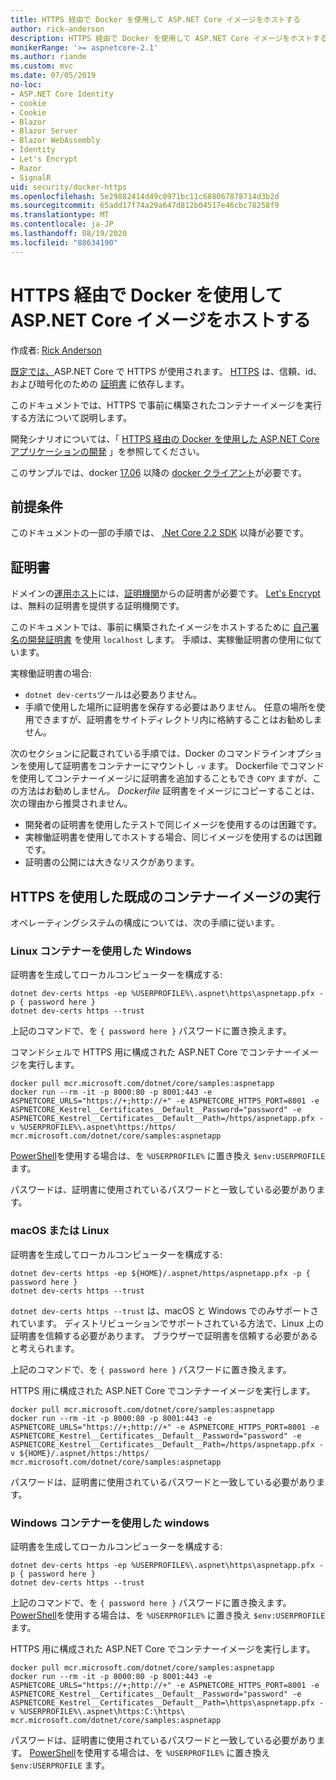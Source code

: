 ```yaml
---
title: HTTPS 経由で Docker を使用して ASP.NET Core イメージをホストする
author: rick-anderson
description: HTTPS 経由で Docker を使用して ASP.NET Core イメージをホストする方法について説明します。
monikerRange: '>= aspnetcore-2.1'
ms.author: riande
ms.custom: mvc
ms.date: 07/05/2019
no-loc:
- ASP.NET Core Identity
- cookie
- Cookie
- Blazor
- Blazor Server
- Blazor WebAssembly
- Identity
- Let's Encrypt
- Razor
- SignalR
uid: security/docker-https
ms.openlocfilehash: 5e29882414d49c0971bc11c688067878714d3b2d
ms.sourcegitcommit: 65add17f74a29a647d812b04517e46cbc78258f9
ms.translationtype: MT
ms.contentlocale: ja-JP
ms.lasthandoff: 08/19/2020
ms.locfileid: "88634190"
---
```

# <a name="hosting-aspnet-core-images-with-docker-over-https"></a>HTTPS 経由で Docker を使用して ASP.NET Core イメージをホストする

作成者: [Rick Anderson](https://twitter.com/RickAndMSFT)

[既定では、](/aspnet/core/security/enforcing-ssl)ASP.NET Core で HTTPS が使用されます。 [HTTPS](https://en.wikipedia.org/wiki/HTTPS) は、信頼、id、および暗号化のための [証明書](https://en.wikipedia.org/wiki/Public_key_certificate) に依存します。

このドキュメントでは、HTTPS で事前に構築されたコンテナーイメージを実行する方法について説明します。

開発シナリオについては、「 [HTTPS 経由の Docker を使用した ASP.NET Core アプリケーションの開発](https://github.com/dotnet/dotnet-docker/blob/master/samples/run-aspnetcore-https-development.md) 」を参照してください。

このサンプルでは、docker [17.06](https://docs.docker.com/release-notes/docker-ce) 以降の [docker クライアント](https://www.docker.com/products/docker)が必要です。

## <a name="prerequisites"></a>前提条件

このドキュメントの一部の手順では、 [.Net Core 2.2 SDK](https://dotnet.microsoft.com/download) 以降が必要です。

## <a name="certificates"></a>証明書

ドメインの[運用ホスト](https://blogs.msdn.microsoft.com/webdev/2017/11/29/configuring-https-in-asp-net-core-across-different-platforms/)には、[証明機関](https://wikipedia.org/wiki/Certificate_authority)からの証明書が必要です。 [Let's Encrypt](https://letsencrypt.org/) は、無料の証明書を提供する証明機関です。

このドキュメントでは、事前に構築されたイメージをホストするために [自己署名の開発証明書](https://en.wikipedia.org/wiki/Self-signed_certificate) を使用 `localhost` します。 手順は、実稼働証明書の使用に似ています。

実稼働証明書の場合:

* `dotnet dev-certs`ツールは必要ありません。
* 手順で使用した場所に証明書を保存する必要はありません。 任意の場所を使用できますが、証明書をサイトディレクトリ内に格納することはお勧めしません。

次のセクションに記載されている手順では、Docker のコマンドラインオプションを使用して証明書をコンテナーにマウントし `-v` ます。 Dockerfile でコマンドを使用してコンテナーイメージに証明書を追加することもでき `COPY` ますが、この方法はお勧めしません。 *Dockerfile* 証明書をイメージにコピーすることは、次の理由から推奨されません。

* 開発者の証明書を使用したテストで同じイメージを使用するのは困難です。
* 実稼働証明書を使用してホストする場合、同じイメージを使用するのは困難です。
* 証明書の公開には大きなリスクがあります。

## <a name="running-pre-built-container-images-with-https"></a>HTTPS を使用した既成のコンテナーイメージの実行

オペレーティングシステムの構成については、次の手順に従います。

### <a name="windows-using-linux-containers"></a>Linux コンテナーを使用した Windows

証明書を生成してローカルコンピューターを構成する:

```dotnetcli
dotnet dev-certs https -ep %USERPROFILE%\.aspnet\https\aspnetapp.pfx -p { password here }
dotnet dev-certs https --trust
```

上記のコマンドで、を `{ password here }` パスワードに置き換えます。

コマンドシェルで HTTPS 用に構成された ASP.NET Core でコンテナーイメージを実行します。

```console
docker pull mcr.microsoft.com/dotnet/core/samples:aspnetapp
docker run --rm -it -p 8000:80 -p 8001:443 -e ASPNETCORE_URLS="https://+;http://+" -e ASPNETCORE_HTTPS_PORT=8001 -e ASPNETCORE_Kestrel__Certificates__Default__Password="password" -e ASPNETCORE_Kestrel__Certificates__Default__Path=/https/aspnetapp.pfx -v %USERPROFILE%\.aspnet\https:/https/ mcr.microsoft.com/dotnet/core/samples:aspnetapp
```

[PowerShell](/powershell/scripting/overview)を使用する場合は、を `%USERPROFILE%` に置き換え `$env:USERPROFILE` ます。

パスワードは、証明書に使用されているパスワードと一致している必要があります。

### <a name="macos-or-linux"></a>macOS または Linux

証明書を生成してローカルコンピューターを構成する:

```dotnetcli
dotnet dev-certs https -ep ${HOME}/.aspnet/https/aspnetapp.pfx -p { password here }
dotnet dev-certs https --trust
```

`dotnet dev-certs https --trust` は、macOS と Windows でのみサポートされています。 ディストリビューションでサポートされている方法で、Linux 上の証明書を信頼する必要があります。 ブラウザーで証明書を信頼する必要があると考えられます。

上記のコマンドで、を `{ password here }` パスワードに置き換えます。

HTTPS 用に構成された ASP.NET Core でコンテナーイメージを実行します。

```console
docker pull mcr.microsoft.com/dotnet/core/samples:aspnetapp
docker run --rm -it -p 8000:80 -p 8001:443 -e ASPNETCORE_URLS="https://+;http://+" -e ASPNETCORE_HTTPS_PORT=8001 -e ASPNETCORE_Kestrel__Certificates__Default__Password="password" -e ASPNETCORE_Kestrel__Certificates__Default__Path=/https/aspnetapp.pfx -v ${HOME}/.aspnet/https:/https/ mcr.microsoft.com/dotnet/core/samples:aspnetapp
```

パスワードは、証明書に使用されているパスワードと一致している必要があります。

### <a name="windows-using-windows-containers"></a>Windows コンテナーを使用した windows

証明書を生成してローカルコンピューターを構成する:

```dotnetcli
dotnet dev-certs https -ep %USERPROFILE%\.aspnet\https\aspnetapp.pfx -p { password here }
dotnet dev-certs https --trust
```

上記のコマンドで、を `{ password here }` パスワードに置き換えます。 [PowerShell](/powershell/scripting/overview)を使用する場合は、を `%USERPROFILE%` に置き換え `$env:USERPROFILE` ます。

HTTPS 用に構成された ASP.NET Core でコンテナーイメージを実行します。

```console
docker pull mcr.microsoft.com/dotnet/core/samples:aspnetapp
docker run --rm -it -p 8000:80 -p 8001:443 -e ASPNETCORE_URLS="https://+;http://+" -e ASPNETCORE_HTTPS_PORT=8001 -e ASPNETCORE_Kestrel__Certificates__Default__Password="password" -e ASPNETCORE_Kestrel__Certificates__Default__Path=\https\aspnetapp.pfx -v %USERPROFILE%\.aspnet\https:C:\https\ mcr.microsoft.com/dotnet/core/samples:aspnetapp
```

パスワードは、証明書に使用されているパスワードと一致している必要があります。 [PowerShell](/powershell/scripting/overview)を使用する場合は、を `%USERPROFILE%` に置き換え `$env:USERPROFILE` ます。
